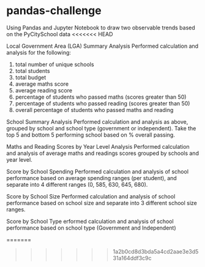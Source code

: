# pandas-challenge
Using Pandas and Jupyter Notebook to draw two observable trends based on the PyCitySchool data
<<<<<<< HEAD

Local Government Area (LGA) Summary Analysis
Performed calculation and analysis for the following:
1. total number of unique schools
2. total students
3. total budget
4. average maths score
5. average reading score
6. percentage of students who passed maths (scores greater than 50)
7. percentage of students who passed reading (scores greater than 50)
8. overall percentage of students who passed maths and reading

School Summary Analysis
Performed calculation and analysis as above, grouped by school and school type (government or independent). Take the top 5 and bottom 5 performing school based on % overall passing.

Maths and Reading Scores by Year Level Analysis
Performed calculation and analysis of average maths and readings scores grouped by schools and year level.

Score by School Spending
Performed calculation and analysis of school performance based on average spending ranges (per student), and separate into 4 different ranges (0, 585, 630, 645, 680).

Score by School Size
Performed calculation and analysis of school performance based on school size and separate into 3 different school size ranges.

Score by School Type
erformed calculation and analysis of school performance based on school type (Government and Independent)



=======
>>>>>>> 1a2b0cd8d3bda5a4cd2aae3e3d531a164ddf3c9c
